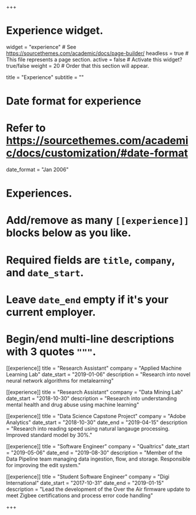 +++
# Experience widget.
widget = "experience"  # See https://sourcethemes.com/academic/docs/page-builder/
headless = true  # This file represents a page section.
active = false  # Activate this widget? true/false
weight = 20  # Order that this section will appear.

title = "Experience"
subtitle = ""

# Date format for experience
#   Refer to https://sourcethemes.com/academic/docs/customization/#date-format
date_format = "Jan 2006"

# Experiences.
#   Add/remove as many `[[experience]]` blocks below as you like.
#   Required fields are `title`, `company`, and `date_start`.
#   Leave `date_end` empty if it's your current employer.
#   Begin/end multi-line descriptions with 3 quotes `"""`.

[[experience]]
  title = "Research Assistant"
  company = "Applied Machine Learning Lab"
  date_start = "2019-01-06"
  description = "Research into novel neural network algorithms for metalearning"

[[experience]]
  title = "Research Assistant"
  company = "Data Mining Lab"
  date_start = "2018-10-30"
  description = "Research into understanding mental health and drug abuse using machine learning"

[[experience]]
  title = "Data Science Capstone Project"
  company = "Adobe Analytics"
  date_start = "2018-10-30"
  date_end = "2019-04-15"
  description = "Research into reading speed using natural langauge processing.  Improved standard model by 30%."

[[experience]]
  title = "Software Engineer"
  company = "Qualtrics"
  date_start = "2019-05-06"
  date_end = "2019-08-30"
  description = "Member of the Data Pipeline team managing data ingestion, flow, and storage. Responsible for improving the edit system."

[[experience]]
  title = "Student Software Engineer"
  company = "Digi International"
  date_start = "2017-10-31"
  date_end = "2019-01-15"
  description = "Lead the development of the Over the Air firmware update to meet Zigbee certifications and process error code handling"


+++

